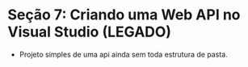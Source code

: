 # Seção 7: Criando uma Web API no Visual Studio (LEGADO)
- Projeto simples de uma api ainda sem toda estrutura de pasta.

